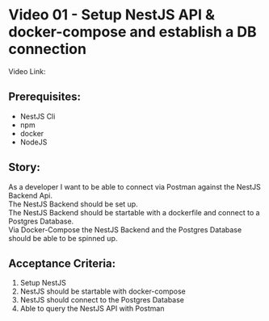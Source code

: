 # Video 01 - Setup NestJS API & docker-compose and establish a DB connection

Video Link: <tbd>

## Prerequisites:
- NestJS Cli
- npm
- docker
- NodeJS

## Story:
As a developer I want to be able to connect via Postman against the NestJS Backend Api.  
The NestJS Backend should be set up.  
The NestJS Backend should be startable with a dockerfile and connect to a Postgres Database.  
Via Docker-Compose the NestJS Backend and the Postgres Database should be able to be spinned up.

## Acceptance Criteria:
1. Setup NestJS
2. NestJS should be startable with docker-compose
3. NestJS should connect to the Postgres Database
4. Able to query the NestJS API with Postman
